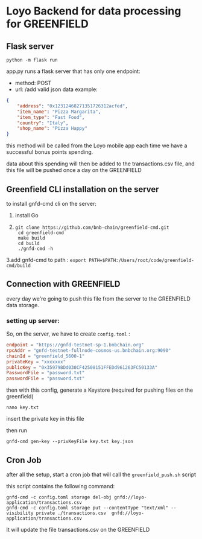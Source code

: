 # Loyo Backend for data processing for GREENFIELD

## Flask server
```
python -m flask run
```
app.py runs a flask server that has only one endpoint:
- method: POST 
- url: /add 
valid json data example: 
```json
{
    "address": "0x12312468271351726312acfed",
    "item_name": "Pizza Margarita", 
    "item_type": "Fast Food",
    "country": "Italy",
    "shop_name": "Pizza Happy"
}
```

this method will be called
from the Loyo mobile app each time we 
have a successful bonus points spending.

data about this spending will then be 
added to the transactions.csv file, and this 
file will be pushed once a day on the GREENFIELD


## Greenfield CLI installation on the server
to install gnfd-cmd cli on the server:
1. install Go
2. ```
   git clone https://github.com/bnb-chain/greenfield-cmd.git
    cd greenfield-cmd
    make build
    cd build
    ./gnfd-cmd -h
    ```

3.add gnfd-cmd to path : `
    export PATH=$PATH:/Users/root/code/greenfield-cmd/build
`


## Connection with GREENFIELD
every day we're going to push this file from the 
server to the GREENFIELD data storage.

### setting up server:

So, on the server, we have to create ```config.toml``` :

```toml
endpoint = "https://gnfd-testnet-sp-1.bnbchain.org"
rpcAddr = "gnfd-testnet-fullnode-cosmos-us.bnbchain.org:9090"
chainId = "greenfield_5600-1"
privateKey = "xxxxxxx"
publicKey = "0x35979BDd030CF42508151FFEDd961263FC50133A"
PasswordFile = "password.txt"
passwordFile = "password.txt"
```

then with this config, 
generate a Keystore (required for
pushing files on the greenfield)

```shell
nano key.txt
```
insert the private key in this file

then run
```shell
gnfd-cmd gen-key --privKeyFile key.txt key.json
```


## Cron Job

after all the setup, start a cron job that will call the
```greenfield_push.sh``` script

this script contains the following command:

```shell
gnfd-cmd -c config.toml storage del-obj gnfd://loyo-application/transactions.csv
gnfd-cmd -c config.toml storage put --contentType "text/xml" --visibility private ./transactions.csv  gnfd://loyo-application/transactions.csv 
```

It will update the file transactions.csv on the GREENFIELD 




